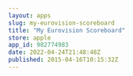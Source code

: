 ```yaml
---
layout: apps
slug: my-eurovision-scoreboard
title: "My Eurovision Scoreboard"
store: apple
app_id: 982774983
date: 2022-04-24T21:48:48Z
published: 2015-04-16T10:15:32Z
---
```

